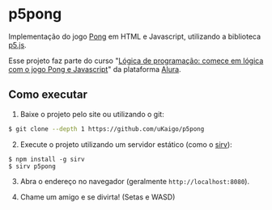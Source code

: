 p5pong
======

Implementação do jogo [Pong](https://pt.wikipedia.org/wiki/Pong) em HTML e Javascript, utilizando a biblioteca [p5.js](https://p5js.org/).

Esse projeto faz parte do curso "[Lógica de programação: comece em lógica com o jogo Pong e Javascript](https://www.alura.com.br/curso-online-pong-javascript)" da plataforma [Alura](https://alura.com.br).

Como executar
-------------

1. Baixe o projeto pelo site ou utilizando o git:
```sh
$ git clone --depth 1 https://github.com/uKaigo/p5pong
```

2. Execute o projeto utilizando um servidor estático (como o [sirv](https://www.npmjs.com/package/sirv-cli)):
```
$ npm install -g sirv
$ sirv p5pong
```

3. Abra o endereço no navegador (geralmente `http://localhost:8080`).

4. Chame um amigo e se divirta! (Setas e WASD)
